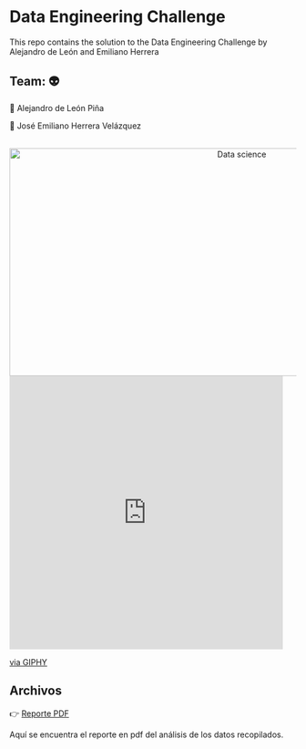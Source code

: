 # Data Engineering Challenge

This repo contains the solution to the Data Engineering Challenge by Alejandro de León and Emiliano Herrera

## Team: :alien:

:space_invader: Alejandro de León Piña

:space_invader: José Emiliano Herrera Velázquez

<div align="center">
	<br>
	<a href="https://raw.githubusercontent.com/sindresorhus/css-in-readme-like-wat/main/readme.md">
		<img src="https://s3.amazonaws.com/josg/insights/data-chart.gif" width="800" height="400" alt="Data science">
	</a>
	<br>
</div>

<iframe src="https://giphy.com/embed/JWuBH9rCO2uZuHBFpm" width="480" height="480" frameBorder="0" class="giphy-embed" allowFullScreen></iframe><p><a href="https://giphy.com/gifs/Giflytics-JWuBH9rCO2uZuHBFpm">via GIPHY</a></p>

## Archivos

:point_right: [Reporte PDF](https://github.com/emilianolel/Proyecto_BEDU_Equipo_5/blob/main/Reporte/Diabetes.pdf)

Aquí se encuentra el reporte en pdf del análisis de los datos recopilados.


